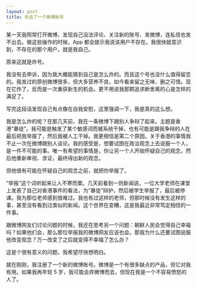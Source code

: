 ```yaml
---
layout: post
title: 失去了一个微博账号
---
```


某一天我照常打开微博，发现自己没法评论、关注新的账号、发微博，连私信也发不出去。做这些操作的时候，App 都会提示我说该用户不存在。我很快就意识到，不存在的那个用户，就是我自己。

原来这就是炸号。

我没有去申诉，因为我大概能猜到自己是怎么炸的。而且这个号也没什么值得留恋的。我发过的原创微博很多，但大多营养不良，如今看来留之无味、删之可惜。现在它炸了，反而是一次重获新生的机会。更不用说我那颗追求断舍离的心是怎样的满足了。

写完这段话发现自己有点像在自我安慰，这里强调一下，我是真的这么想。

我是怎么炸的呢？在那几天前，我在一条微博下跟别人争辩了起来。主题是香港“暴徒”。我可能是触发了某个敏感词而被系统干掉，也有可能是跟我争辩的人在最后把我举报了，然后我被人工干掉。我更相信是第二个原因。关于香港的事情我不止一次在微博跟别人谈论。我的感受是，想要试图在政治观念上去说服一个人，是一件不可能的事。唯一有希望的事情是，你让另一个人开始怀疑自己的观念，然后他重新审视、求证，最终得出新的观念。

但他很有可能在怀疑自己的观念之前，就把你举报了。

“举报”这个词听起来让人不寒而栗。几天前看到一则新闻说，一位大学老师在课堂上发表了自己对香港事件的看法，为“暴徒”辩护，然后被学生举报了，最后被停课。我为那位老师感到很难过。我也有过这样的老师，但那时候没有发生这样的事，甚至没有看到过类似的新闻。这个世界在变糟，这是我最近非常笃定相信的一件事。

跟微博网友们讨论问题的时候，我还在思考另一个问题：朝鲜人民会觉得自己幸福吗？如果他们会，那么那位举报我的微博网友应该也会。那我为什么还要试图说服他改变观念？万一改变了之后就变得不幸福了怎么办？

这是个很有意义的问题，我希望尽快想明白。

就在刚刚，我注册了一个新的微博账号。微博是一个有很多缺点的产品，但它对我有用。如果我再年轻 5 岁，我可能会弃微博而去，但现在我是一个不容易愤怒的人了。